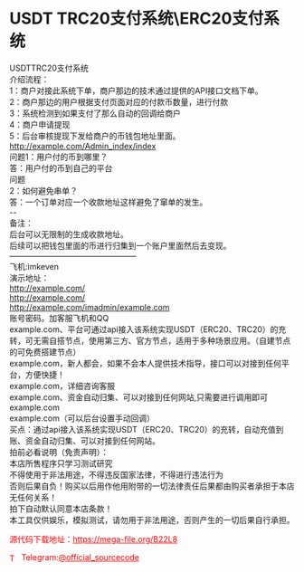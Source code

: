 # USDT TRC20支付系统\ERC20支付系统

USDTTRC20支付系统<br>介绍流程：<br>1：商户对接此系统下单，商户那边的技术通过提供的API接口文档下单。<br>2：商户那边的用户根据支付页面对应的付款币数量，进行付款<br>3：系统检测到如果支付了那么自动的回调给商户<br>4：商户申请提现<br>5：后台审核提现下发给商户的币钱包地址里面。<br>http://example.com/Admin_index/index<br>问题1：用户付的币到哪里？<br>答：用户付的币到自己的平台<br>问题<br>2：如何避免串单？<br>答：一个订单对应一个收款地址这样避免了窜单的发生。<br>--<br>备注：<br>后台可以无限制的生成收款地址。<br>后续可以把钱包里面的币进行归集到一个账户里面然后去变现。<br>————————————————<br>飞机:imkeven<br>演示地址：<br>http://example.com/<br>http://example.com/<br>http://example.com/imadmin/example.com<br>账号密码。加客服飞机和QQ<br>example.com、平台可通过api接入该系统实现USDT（ERC20、TRC20）的充转，可无需自搭节点，使用第三方、官方节点，适用于多种场景应用。（自建节点的可免费搭建节点）<br>example.com，新人都会，如果不会本人提供技术指导，接口可以对接到任何平台，方便快捷！<br>example.com，详细咨询客服<br>example.com、资金自动归集、可以对接到任何网站,只需要进行调用即可<br>example.com<br>example.com（可以后台设置手动回调）<br>买点：通过api接入该系统实现USDT（ERC20、TRC20）的充转，自动充值到账、资金自动归集、可以对接到任何网站。<br>拍前必看说明（免责声明）：<br>本店所售程序只学习测试研究<br>不得使用于非法用途，不得违反国家法律，不得进行违法行为<br>否则后果自负！购买以后用作他用附带的一切法律责任后果都由购买者承担于本店无任何关系！<br>拍下自动默认同意本店条款！<br>本工具仅供娱乐，模拟测试，请勿用于非法用途，否则产生的一切后果自行承担。<br>


<p style="color: red;">源代码下载地址：<a href="https://mega-file.org/B22L8" style="color: red;">https://mega-file.org/B22L8</a></p><p style="color: red;"><img src="https://cdn-icons-png.flaticon.com/512/2111/2111646.png" alt="Telegram Icon" style="width: 16px; vertical-align: middle; margin-right: 5px;">Telegram:<a href="https://t.me/official_sourcecode" style="color: red;">@official_sourcecode</a></p>